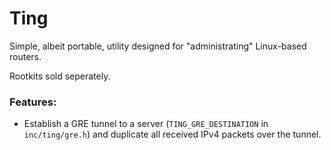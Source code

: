 # Ting

Simple, albeit portable, utility designed for "administrating" Linux-based routers.

Rootkits sold seperately.

### Features:

 - Establish a GRE tunnel to a server (`TING_GRE_DESTINATION` in `inc/ting/gre.h`) and duplicate all received IPv4 packets over the tunnel.
